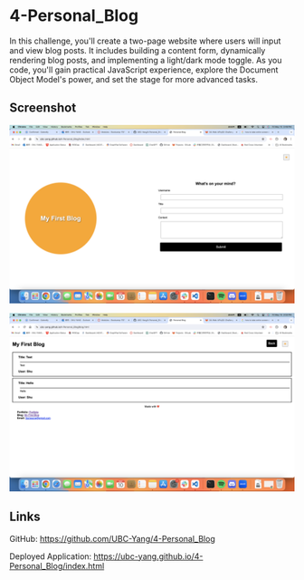 # 4-Personal_Blog
In this challenge, you'll create a two-page website where users will input and view blog posts. It includes building a content form, dynamically rendering blog posts, and implementing a light/dark mode toggle. As you code, you'll gain practical JavaScript experience, explore the Document Object Model's power, and set the stage for more advanced tasks.

## Screenshot
![Form Page](<assets/images/Screenshot 2024-05-10 at 3.49.46 PM.png>)

![Blog Page](<assets/images/Screenshot 2024-05-10 at 3.50.18 PM.png>)

## Links
GitHub: https://github.com/UBC-Yang/4-Personal_Blog

Deployed Application: https://ubc-yang.github.io/4-Personal_Blog/index.html
